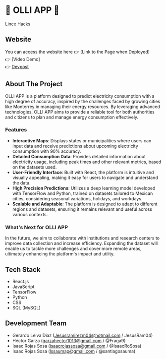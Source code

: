 # 🌟 OLLI APP 🌟
Lince Hacks

## Website
You can access the website here 👉 [Link to the Page when Deployed]  
👉 [Video Demo]  
👉 [Devpost](https://devpost.com/software/olli-app)  

## About The Project
OLLI APP is a platform designed to predict electricity consumption with a high degree of accuracy, inspired by the challenges faced by growing cities like Monterrey in managing their energy resources. By leveraging advanced technologies, OLLI APP aims to provide a reliable tool for both authorities and citizens to plan and manage energy consumption effectively.

### Features
- **Interactive Maps**: Displays states or municipalities where users can input data and receive predictions about upcoming electricity consumption with 90% accuracy.
- **Detailed Consumption Data**: Provides detailed information about electricity usage, including peak times and other relevant metrics, based on the datasets used.
- **User-Friendly Interface**: Built with React, the platform is intuitive and visually appealing, making it easy for users to navigate and understand the data.
- **High Precision Predictions**: Utilizes a deep learning model developed with TensorFlow and Python, trained on datasets tailored to Mexican cities, considering seasonal variations, holidays, and workdays.
- **Scalable and Adaptable**: The platform is designed to adapt to different regions and datasets, ensuring it remains relevant and useful across various contexts.

### What's Next for OLLI APP
In the future, we aim to collaborate with institutions and research centers to improve data collection and increase efficiency. Expanding the dataset will enable us to tackle more challenges and cover more remote areas, ultimately enhancing the platform's impact and utility.

## Tech Stack
- React.js
- JavaScript
- TensorFlow
- Python
- CSS
- SQL (MySQL)

## Development Team
- Gerardo Leiva Diaz (Jesusramirezm04@hotmail.com / JesusRam04)
- Héctor Garza (garzahector1013@gmail.com / @Fraga9)
- Isaac Rojas Sosa (isaacrojassosa@gmail.com / @IsaacRoSosa)
- Isaac Rojas Sosa (lssaumap@gmail.com / @santiagosauma)



